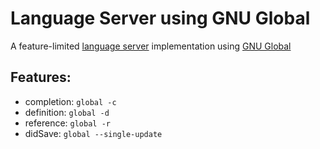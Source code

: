 Language Server using GNU Global
==============================
A feature-limited [language server](https://github.com/Microsoft/language-server-protocol)
implementation using [GNU Global](https://www.gnu.org/software/global/)

Features:
---------
- completion: `global -c`
- definition: `global -d`
- reference: `global -r`
- didSave: `global --single-update`
